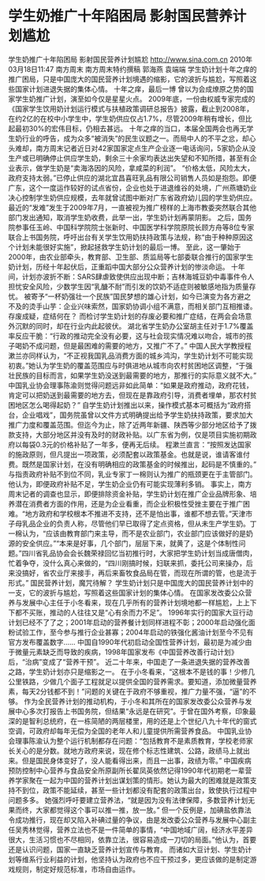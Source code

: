 # 学生奶推广十年陷困局 影射国民营养计划尴尬

学生奶推广十年陷困局 影射国民营养计划尴尬
http://www.sina.com.cn  2010年03月18日11:47  南方周末
南方周末特约撰稿 郭海燕 袁端端
学生奶计划十年之痒的推广困局，只是中国庞大的国民营养计划境遇的缩影，它的波折与尴尬，写照着这些国家计划进退失据的集体心情。
十年之痒，最后一博
曾以为会成燎原之势的国家学生奶推广计划，演至如今仅是星星火点。
2009年底，一份由权威专家完成的《国家学生饮用奶计划运行模式与扶植政策调研总报告》披露，截止到2008年，在约2亿的在校中小学生中，学生奶供应仅占1.7%，尽管2009年稍有增长，但比起最初30%的宏伟目标，仍相去甚远。
十年之痒的当口，本届全国两会也再无学生奶行业的呼告，成为众多“被消失”的民生议题之一。而局中人的不平之忿，却心头难却，南方周末记者近日对42家国家定点生产企业逐一电话询问，5家奶企从没生产或已明确停止供应学生奶，剩余三十余家均表达出失望和不知所措，甚至有企业表示，做学生奶是“卖海洛因的风险，拿咸菜的利润”。
“价格太低，风险太大，政府支持太弱。”已停止供应的湖北宜昌喜旺乳品有限公司销售人员如是抱怨。即便广东，这个一度运作较好的试点省份，企业也处于进退维谷的处境，广州燕塘奶业决心控制学生奶供应规模，去年就曾试图中断对广东省政府幼儿园的学生奶供应。
最近的“发难”发生于2009年7月，一直被视为推广榜样的上海市教委突然联合其他部门发出通知，取消学生奶收费，此举一出，学生奶计划再蒙阴影。
之后，国务院参事任玉岭、中国科学院院士张新时、中国医学科学院原院长顾方舟等8位专家联合上书国务院，呼吁出台有关学生饮用奶扶持政策与法规，称“由于种种原因这个计划未能很好实施”，掀起拯救学生奶计划的最后一博。
至此，这一肇始于2000年，由农业部牵头，教育部、卫生部、质监局等七部委联合推行的国家学生奶计划，历经十年起伏后，正重蹈中国大部分公众营养计划的惨淡命运。
十年间，计划亦波折不断：SARS肆虐致使供应出现中断；吉林海城豆奶中毒事件令人担忧安全风险，少数学生因“乳醣不耐”而引发的饮奶不适症则被敏感地指为质量存忧。
被寄予“一杯奶强壮一个民族”国民梦想的雄心计划，如今已演变为各方避之不及的烫手山芋：企业兴味索然，国家奶协调小组不满意，而相关部门互相推诿。
存废成疑，症结何在？
而检讨学生奶计划的存废必要和推广症结，在两会会场意外沉默的同时，却在行业内此起彼伏。
湖北省学生奶办公室胡主任对于1.7%覆盖率反应干脆：“行政的推动完全没有必要，这与社会现实情况难以吻合，城市的孩子喝奶不成问题，但是最困难的需要的地方，又推广不了。”
中国人民大学教授程漱兰亦同样认为，“不正视我国乳品消费方面的城乡鸿沟，学生奶计划不可能实现初衷。”她认为学生奶的覆盖范围应与时俱进地从城市向农村贫困地区调整，“于强壮民族的目标而言，如果学生奶没送到最需要的地方，那推行的实际意义就不大。”
中国乳业协会理事陈渝则觉得问题远非如此简单：“如果是政府推动，政府花钱，肯定可以把奶送到最需要的地方去，但现在是靠政府引导，消费者埋单，那农村贫困地区怎么喝得起奶？”
自学生奶计划推出以来，操作模式基本可概括为“政府搭台，企业唱戏”，国务院虽曾以文件方式明确提出给予学生奶扶持政策，要求加大推广力度和覆盖范围。但迄今为止，除了近两年新疆、陕西等少部分地区给予了拨款支持，大部分地区并没有及时的财政补贴。以广东省为例，仅是项目实施初期政府以每袋0.3元的价格补贴了一年多，便再无后续。
程漱兰直言：“按照发达国家的施政原则，但凡提出一项政策，必须配套以政策基金。也就是说，谁请客谁付费。既然是国家计划，在没有明确相应的政策基金的时候推出，起码是不慎重的。”
与指责政府补贴不到位不同，乳业专家丁一棉则认为推广的瓶颈更在于主管部门。他认为，即便政府补贴不足，学生奶企业仍有可能实现薄利多销。
事实上，南方周末记者的调查也显示，即便排除资金补贴，学生奶计划在推广企业品牌形象、培养潜在消费者方面的作用，还是为企业看重，而企业积极性受挫主要在于推广困难。“地方政府和学校根本不推进不支持，还不是怕出事，谁都不想去管。”天津市子母乳品企业的负责人称，尽管他们早已取得了定点资格，但从未生产学生奶。丁一棉认为，“应该由教育部门来主导，而不是农业部门，农业部门应该做好的是奶源的安全供应。”“本来是好事，几个部门，层层下来，就黄了，这是个体制性问题。”四川省乳品协会会长魏荣禄回忆当初推行时，大家把学生奶计划当成唐僧肉，忙着争夺，没什么真心来做的，“四川刚搞时候，妇联来抓，委托公司来操办，后来没搞好，省农业厅来接手，再后来畜牧食品局在管，而现在所谓的管，也是流于形式。”
国民营养计划，魔咒待解？
学生奶计划只是中国庞大的国民营养计划中的一支，它的波折与尴尬，写照着这些国家计划的集体心情。
在国家发改委公众营养与发展中心主任于小冬看来，现在几乎所有的营养计划境地都一样尴尬，上上下下都不买账，推动的人往往又是“心有余而力不足”。
1996年实行的国家大豆行动计划已经不了了之；2001年启动的营养餐计划同样进程不彰；2000年启动强化面粉试验工作，至今参与推行企业甚寡；2004年启动的铁强化酱油计划至今不见有官方发布覆盖数字……
中国自1990年代初启动全国性营养计划，最初是为减少由于微量元素缺乏而导致的疾病，1998年国家发布《中国营养改善行动计划》后，“治病”变成了“营养干预”。
近二十年来，中国走了一条进退失据的营养改善之路，学生奶计划亦只是缩影之一。
在于小冬看来，“这根本不是钱的事！少修几公里铁路，少做几个面子工程就足以提供全国的营养需求。要知道，添加微量营养素，每天2分钱都不到！”问题的关键在于政府不够重视，推广力量不强，“逼”的不够。
作为全民营养计划的推动机构，于小冬和其所在的国家发改委公众营养与发展中心多次打报告上书国务院，但结果“永远是在研究”。于曾在国外考察，印象最深的是智利总统府，在一栋简陋的两层楼里，用的还是上个世纪八九十年代的窗式空调，可政府却每年无偿为全国的老年人和儿童提供所需营养食品。
中国乳业协会理事陈渝认为整个运行机制都存在问题：“包括教育不是素质教育，学校老师家长关心的是分数。就地方政府来说，现在修个标志性建筑、公路，政绩马上就出来。但是国民身体变好了，没人能看得出来，而且一出事，政绩为零。”
中国疾病预防控制中心营养与食品安全所原副所长翟凤英依然记得1990年代初期老一辈营养学家聚在一起为中国的营养计划出谋划策的情形。她认为最大的困难就是政策支持不到位，政策不能延续，甚至一些计划都没有配套的政策出台，致使执行过程中问题多多。
她强烈呼吁要建立营养法，“就是因为没有法律保障，多数营养计划无果而终，大家都觉得这个事可以推一推，放一放。”
但一个反例是，加碘盐依靠法令成功推行，现在却又陷入补碘过量的争议，由是发改委公众营养与发展中心副主任吴秀林觉得，营养立法也不是一件简单的事情，“中国地域广阔，经济水平差异很大，生活习惯也不尽相同，依靠立法，很容易造成一刀切的局面。”他认为，首要还是认识问题，国家一直缺乏营养计划宣传与教育。
而诸如大豆计划、学生奶计划等维系行业利益的计划，他坚持认为政府也不应干预过多，更应该做的是制定游戏规则，制定好规范标准，市场自由运作。

